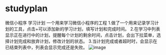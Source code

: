 # studyplan
微信小程序 学习计划
一个用来学习微信小程序的工程
1.做了一个用来记录学习计划的工具，点击+可以添加新的学习计划，填写计划和完成时间。
2.在学习中列表显示正在进行中的计划，提醒每个计划的剩余时间，点击计划，会出下拉菜单，选择计划完成和放弃计划，修改计划的状态。
3.当计划完成或者超时时，会显示在已结束列表中，列表会显示完成还是失败。
![image](studyplan/qrcode.jpg)

